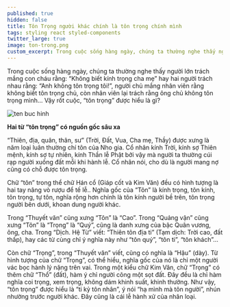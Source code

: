 ```yaml
---
published: true
hidden: false
title: Tôn Trọng người khác chính là tôn trọng chính mình
tags: styling react styled-components
twitter_large: true
image: ton-trong.png
custom_excerpt: Trong cuộc sống hàng ngày, chúng ta thường nghe thấy người lớn trách mắng con cháu rằng.
---
```


Trong cuộc sống hàng ngày, chúng ta thường nghe thấy người lớn trách mắng con cháu rằng: “Không biết kính trọng cha mẹ” hay hai người trách nhau rằng: “Anh không tôn trọng tôi!”, người chủ mắng nhân viên rằng không biết tôn trọng chủ, còn nhân viên lại trách rằng ông chủ không tôn trọng mình… Vậy rốt cuộc, “tôn trọng” được hiểu là gì?

![ten buc hinh](http://vanhoaphatgiaovietnam.net/asset/upload/y/20150824191239-business-people-respect-japanese-culture.jpeg "ten buc hinh")

**Hai từ “tôn trọng” có nguồn gốc sâu xa**

“Thiên, địa, quân, thân, sư” (Trời, Đất, Vua, Cha mẹ, Thầy) được xưng là năm loại luân thường chí tôn của Nho gia. Cổ nhân kính Trời, kính sợ Thiên mệnh, kính sợ tự nhiên, kính Thần lễ Phật bởi vậy mà người ta thường cúi rạp người xuống đất mỗi khi hành lễ. Cổ nhân nói, cho dù là người mang nợ cũng có chỗ được tôn trọng.

Chữ “tôn” trong thể chữ Hán cổ (Giáp cốt và Kim Văn) đều có hình tượng là hai tay nâng vò rượu để tế lễ.. Nghĩa gốc của “Tôn” là kính trọng, tôn kính, tôn trọng, tự tôn, nghĩa rộng hơn chính là tôn kính người bề trên, tôn trọng người bên dưới, khoan dung người khác.

Trong “Thuyết văn” cũng xưng “Tôn” là “Cao”. Trong “Quảng vận” cũng xưng “Tôn” là “Trọng” là “Quý”, cũng là danh xưng của bậc Quân vương, ông, cha. Trong “Dịch. Hệ Từ” viết: “Thiên tôn địa ti” (Tạm dịch: Trời cao, đất thấp), hay các từ cùng chỉ ý nghĩa này như “tôn quý”, “tôn ti”, “tôn khách”…

Còn chữ “Trọng”, trong “Thuyết văn” viết, cũng có nghĩa là “Hậu” (dày). Từ hình tượng của chữ “Trọng”, có thể hiểu, nghĩa gốc của nó là chỉ một người vác bọc hành lý nặng trên vai. Trong một kiểu chữ Kim Văn, chữ “Trọng” có thêm chữ “Thổ” (đất), hàm ý chỉ người cõng một sọt đất. Đây đều là chỉ hàm nghĩa coi trọng, xem trọng, không dám khinh suất, khinh thường. Như vậy, “tôn trọng” được hiểu là “ti kỷ tôn nhân”, ý nói “hạ mình mà tôn người”, nhún nhường trước người khác. Đây cũng là cái lễ hành xử của nhân loại.
